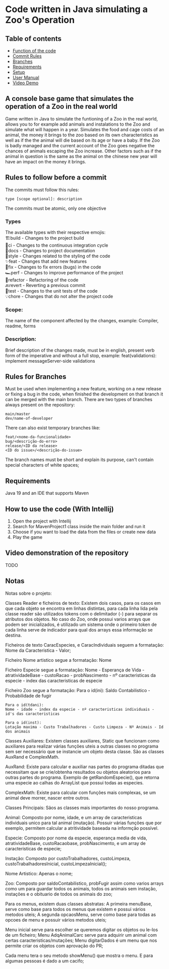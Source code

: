 # Code written in Java simulating a Zoo's Operation

## Table of contents
- [Function of the code](#a-function-code-that-immitates-a-ticket-machine-in-a-metro-system-done-in-the-context-of-a-university-project)
- [Commit Rules](#rules-to-follow-before-a-commit)
- [Branches](#rules-for-branches)
- [Requirements](#requirements)
- [Setup](#how-to-setup-the-tools)
- [User Manual](#how-to-use-the-code)
- [Video Demo](#video-demonstration-of-the-repository)


## A console base game that simulates the operation of a Zoo in the real world

Game written in Java to simulate the funtioning of a Zoo in the real world, allows you to for example add animals and instalations to 
the Zoo and simulate what will happen in a year. Simulates the food and cage costs of an animal, the money it brings to the zoo based
on its own characteristics as well as if the the animal will die based on its age or have a baby.
If the Zoo is badly managed and the current account of the Zoo goes negative the chances of animals escaping the Zoo increase.
Other factors such as if the animal in question is the same as the animal on the chinese new year will have an impact on the money it brings.


## Rules to follow before a commit

The commits must follow this rules:

    type [scope optional]: description

The commits must be atomic, only one objective

### Types

The available types with their respective emojis:  
🏗️build - Changes to the project build  
🔄️ci - Changes to the continuous integration cycle  
📄docs - Changes to project documentation  
🎨style - Changes related to the styling of the code  
✨feat - Changes that add new features  
🐛fix - Changes to fix errors (bugs) in the code  
🏎️perf - Changes to improve performance of the project  
🧹refactor - Refactoring of the code  
🔙revert - Reverting a previous commit  
🧮test - Changes to the unit tests of the code  
💡chore - Changes that do not alter the project code

### Scope:

The name of the component affected by the changes, example:
Compiler, readme, forms

### Description:

Brief description of the changes made, must be in english, present verb form of the imperative and without a full stop, example:
feat(validations): implement messageServer-side validations


## Rules for Branches

Must be used when implementing a new feature, working on a new release or fixing a bug in the code, when finished the development on that branch it can be merged with the main branch.
There are two types of branches always present on the repository:

    main/master
    dev/name-of-developer

There can also exist temporary branches like:

    feat/<nome-da-funcionalidade>
    bug/<descrição-do-erro>
    release/<ID da release>
    <ID do issue>/<descrição-do-issue>

The branch names must be short and explain its purpose, can't contain special characters of white spaces;


## Requirements

Java 19 and an IDE that supports Maven


##  How to use the code (With Intellij)

1. Open the project with Intellij
2. Search for MavenProject1 class inside the main folder and run it
3. Choose if you want to load the data from the files or create new data
4. Play the game 


## Video demonstration of the repository

TODO  


## Notas
Notas sobre o projeto:

Classes Reader e ficheiros de texto:
  Existem dois casos, para os casos em que cada objeto se encontra em linhas distintas, para cada linha lida pela classe reader são utilizados tokens com o delimitador (-) para separar os atributos dos objetos. No caso do Zoo, onde possui varios arrays que podem ser inicializados, é utilizado um sistema onde o primeiro token de cada linha serve de indicador para qual dos arrays essa informação se destina.

  Ficheiros de texto CaracEspecies, e CaracIndividuais seguem a formatação:
    Nome da Caracteristica - Valor;

  Ficheiro Nome artistico segue a formatação:
    Nome

  Ficheiro Especie segue a formatação:
    Nome - Esperança de Vida - atratividadeBase - custoRacao - probNascimento - nº caracteristicas da especie - index das caracteristicas de especie

  Ficheiro Zoo segue a formatação:
    Para o id(ini):
      Saldo Contabilistico - Probabilidade de fugir

    Para o id(tdani):
    Nome - idade - index da especie - nº caracteristicas individuais - id's das caracteristicas

    Para o id(inst):
    Lotação maxima - Custo Trabalhadores - Custo Limpeza - Nº Animais - Id dos animais


Classes Auxiliares:
  Existem classes auxiliares, Static que funcionam como auxiliares para realizar várias funções uteis a outras classes no programa sem ser necessário que se instancie um objeto desta classe. São as classes AuxRand e ComplexMath.

  AuxRand:
    Existe para calcular e auxiliar nas partes do programa ditadas que necessitam que se crie/obtenha resultados ou objetos aleatorios para outras partes do programa. Exemplo de getRandomEspecie(), que retorna uma especie ao calhas do ArrayList que possui todas as especies.

  ComplexMath:
    Existe para calcular com funções mais complexas, se um animal deve morrer, nascer entre outros.  


Classes Principais:
  Sãos as classes mais importantes do nosso programa.

  Animal:
    Composto por nome, idade, e um array de caracteristicas individuais unico para tal animal (mutação). Possuir várias funções que por exemplo, permitem calcular a atritividade baseada na informção possível.

  Especie: 
    Composto por nome da especie, esperança media de vida, atratividadeBase, custoRacaobase, probNascimento, e um array de caracteristicas de especie;

  Instação:
    Composto por custoTrabalhadores, custoLimpeza, custoTrabalhadoresInicial, custoLimpezaInicial();

  Nome Artistico:
    Apenas o nome;

  Zoo:
    Composto por saldoContabilistico, probFugir assim como varios arrays como um para guardar todos os animais, todos os animais sem instação, instações e o obituario de todos os animais do zoo;


Para os menus, existem duas classes abstratas:
  A primeira menuBase, serve como base para todos os menus que existem e possui vários metodos uteis;
  A segunda opcaosMenu, serve como base para todas as opcoes de menu e possuir vários metodos uteis;

  Menu inicial serve para escolher se queremos digitar os objetos ou le-los de um ficheiro;
  Menu AdqAnimalCarc serve para adquirir um animal com certas caracteristicas/mutações;
  Menu digitarDados é um menu que nos permite criar os objetos com aprovação do PR;

  Cada menu tera o seu metodo showMenu() que mostra o menu. E para algumas pessoas é dado a um cacifo;
